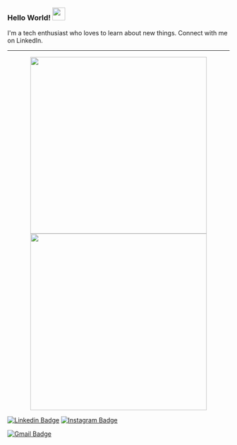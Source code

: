  ### Hello World!  <img src="https://github.com/sciencepal/sciencepal/blob/master/assets/Hi.gif" width="29px">

I'm a tech enthusiast who loves to learn about new things. Connect with me on LinkedIn.

---
<p align = "center">
<img src = "https://github-readme-stats.vercel.app/api?username=dhruvjyotiray&show_icons=true&theme=bear" width = 400>
  <img src = "https://github-readme-streak-stats.herokuapp.com?user=dhruvjyotiray&theme=dark&hide_border=true" width = 400>
</p>


[![Linkedin Badge](https://img.shields.io/badge/-DhruvjyotiRay-blue?style=flat-square&logo=Linkedin&logoColor=white&link=https://www.linkedin.com/in/dhruvjyotiray/)](https://www.linkedin.com/in/dhruvjyotiray/)
[![Instagram Badge](https://img.shields.io/badge/-DhruvjyotiRay-e4405f?style=flat-square&logo=Instagram&logoColor=white&link=)](https://www.instagram.com/dhruvjyotiray/)
<!-- [![Website Badge](https://img.shields.io/badge/-jayraj.co.in-e34f26?style=flat-square&logo=HTML5&logoColor=white&link=https://jayraj.co.in/)](https://jayraj.co.in/) -->
[![Gmail Badge](https://img.shields.io/badge/-dhruvjyoti21@gmail.com-d14836?style=flat-square&logo=Gmail&logoColor=white&link=mailto:dhruvjyoti21@gmail.com)](dhruvjyoti21@gmail.com)

